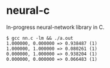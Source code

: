 # neural-c
In-progress neural-network library in C.

```
$ gcc nn.c -lm && ./a.out
1.000000, 0.000000 => 0.938487 (1)
1.000000, 1.000000 => 0.080261 (1)
0.000000, 1.000000 => 0.938204 (1)
0.000000, 0.000000 => 0.066483 (1)
```
